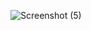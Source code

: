 ![Screenshot (5)](https://user-images.githubusercontent.com/71897053/176998112-3caf9d5e-538f-4cf4-9569-83a8232bfd8e.png)
